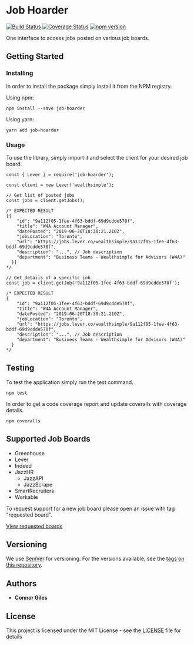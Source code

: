 # Job Hoarder

[![Build Status](https://travis-ci.org/connorgiles/job-hoarder.svg?branch=master)](https://travis-ci.org/connorgiles/job-hoarder) [![Coverage Status](https://coveralls.io/repos/github/connorgiles/job-hoarder/badge.svg?branch=master)](https://coveralls.io/github/connorgiles/job-hoarder?branch=master) [![npm version](https://badge.fury.io/js/job-hoarder.svg)](https://badge.fury.io/js/job-hoarder)

One interface to access jobs posted on various job boards.

## Getting Started

### Installing

In order to install the package simply install it from the NPM registry.

Using npm:

```
npm install --save job-hoarder
```

Using yarn:

```
yarn add job-hoarder
```

### Usage

To use the library, simply import it and select the client for your desired job board.

```node
const { Lever } = require('job-hoarder');

const client = new Lever('wealthsimple');

// Get list of posted jobs
const jobs = client.getJobs();

/* EXPECTED RESULT
[{
    "id": "9a112f05-1fee-4f63-bddf-69d9cdde570f",
    "title": "W4A Account Manager",
    "datePosted": "2019-06-20T18:30:21.210Z",
    "jobLocation": "Toronto",
    "url": "https://jobs.lever.co/wealthsimple/9a112f05-1fee-4f63-bddf-69d9cdde570f",
    "description": "...", // Job description
    "department": "Business Teams - Wealthsimple for Advisors (W4A)"
  }]
*/

// Get details of a specific job
const job = client.getJob('9a112f05-1fee-4f63-bddf-69d9cdde570f');

/* EXPECTED RESULT
{
    "id": "9a112f05-1fee-4f63-bddf-69d9cdde570f",
    "title": "W4A Account Manager",
    "datePosted": "2019-06-20T18:30:21.210Z",
    "jobLocation": "Toronto",
    "url": "https://jobs.lever.co/wealthsimple/9a112f05-1fee-4f63-bddf-69d9cdde570f",
    "description": "...", // Job description
    "department": "Business Teams - Wealthsimple for Advisors (W4A)"
  }
*/
```

## Testing

To test the application simply run the test command.

```
npm test
```

In order to get a code coverage report and update coveralls with coverage details.

```
npm coveralls
```

## Supported Job Boards

- Greenhouse
- Lever
- Indeed
- JazzHR
  - JazzAPI
  - JazzScrape
- SmartRecruiters
- Workable

To request support for a new job board please open an issue with tag "requested board".

[View requested boards](https://github.com/connorgiles/job-hoarder/labels/requested%20board)

## Versioning

We use [SemVer](http://semver.org/) for versioning. For the versions available, see the [tags on this repository](https://github.com/your/project/tags).

## Authors

- **Connor Giles**

## License

This project is licensed under the MIT License - see the [LICENSE](LICENSE) file for details
